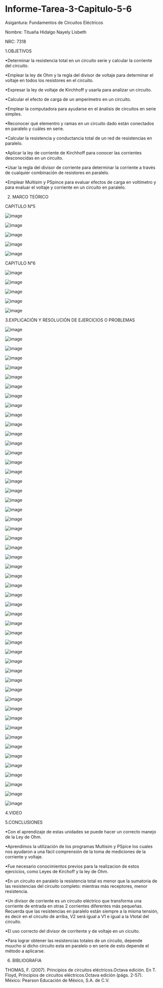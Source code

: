 # Informe-Tarea-3-Capitulo-5-6

Asigantura: Fundamentos de Circuitos Eléctricos

Nombre: Tituaña Hidalgo Nayely Lisbeth 

NRC: 7318

1.OBJETIVOS

 •Determinar la resistencia total en un circuito serie y calcular la corriente del circuito.

 •Emplear la ley de Ohm y la regla del divisor de voltaje para determinar el voltaje en todos los resistores en el circuito.

 •Expresar la ley de voltaje de Kirchhoff y usarla para analizar un circuito.

 •Calcular el efecto de carga de un amperímetro en un circuito.

 •Emplear la computadora para ayudarse en el ánalisis de circuitos en serie simples.

 •Reconocer qué elementro y ramas en un circuito dado están conectados en paralelo y cuáles en serie.

 •Calcular la resistencia y conductancia total de un red de resistencias en paralelo.

 •Aplicar la ley de corriente de Kirchhoff para conocer las corrientes desconocidas en un circuito.

 •Usar la regla del divisor de corriente para determinar la corriente a través de cualquier combinación de resistores en paralelo.

 •Emplear Multisim y PSpince para evaluar efectos de carga en voltímetro y para evaluar el voltaje y corriente en un circuito en paralelo.
 
 2. MARCO TEÓRICO
 
 CAPITULO N°5
 
 ![image](https://user-images.githubusercontent.com/105722861/171088623-da85cdab-bcb1-4f2d-b12e-95753a194742.png)
 
 ![image](https://user-images.githubusercontent.com/105722861/171093118-e29e052d-968c-4913-9b09-1dc2188cd896.png)

![image](https://user-images.githubusercontent.com/105722861/171098061-9f93446b-1c2d-4820-b5ab-2305221ec68a.png)

![image](https://user-images.githubusercontent.com/105722861/171101579-b156638e-4174-4e2e-a7f5-47beea7d2377.png)

![image](https://user-images.githubusercontent.com/105722861/171550165-0f35faaa-b392-45ca-b411-59abeb7d5c25.png)

CAPITULO N°6

![image](https://user-images.githubusercontent.com/105722861/171742936-ce0403e6-765e-47d2-b3b3-75d163f2bb36.png)

![image](https://user-images.githubusercontent.com/105722861/171559415-a33f41c1-a077-4354-aad8-9eb6889325e5.png)

![image](https://user-images.githubusercontent.com/105722861/171570517-1751d11c-fe40-427e-876a-04f2052a8097.png)

 ![image](https://user-images.githubusercontent.com/105722861/171736196-c882ddf5-e2a0-4dd8-ac3e-7adae021a449.png)

![image](https://user-images.githubusercontent.com/105722861/171742215-4ed404f4-1ddb-4de0-92de-f6a0d8e5644e.png)

 3.EXPLICACIÓN Y RESOLUCIÓN DE EJERCICIOS O PROBLEMAS
 
 ![image](https://user-images.githubusercontent.com/105722861/171798548-6aebac5a-e5b9-428d-b6e0-b32498561d0a.png)

![image](https://user-images.githubusercontent.com/105722861/171798669-818492a3-24c0-49fc-9597-e64f31b0696b.png)

![image](https://user-images.githubusercontent.com/105722861/171799190-acb8cd76-8c1c-401b-9cc6-8dc29fec830a.png)

![image](https://user-images.githubusercontent.com/105722861/171799482-30ed350b-86df-45ee-b96e-14e0d083f7f9.png)

![image](https://user-images.githubusercontent.com/105722861/171799642-6b33e126-cd16-4d5b-a6e7-01a6efdddf3c.png)

![image](https://user-images.githubusercontent.com/105722861/171799867-845c4df6-cbee-4a6d-9f70-eefe7212cae3.png)

![image](https://user-images.githubusercontent.com/105722861/171800205-73876a48-971d-48db-bfb2-1803e1a19d99.png)

![image](https://user-images.githubusercontent.com/105722861/171800285-5f858b9d-d4d1-4ad7-bd8c-598dc66bf87c.png)

![image](https://user-images.githubusercontent.com/105722861/171800457-6684007d-27f0-4b24-9793-fb8fd559e982.png)

![image](https://user-images.githubusercontent.com/105722861/171800656-f863fc3d-c1c3-4757-9d37-a8214869c0ad.png)

![image](https://user-images.githubusercontent.com/105722861/171801172-1dc94966-007c-46d7-951e-449227841264.png)

![image](https://user-images.githubusercontent.com/105722861/171801289-ead4ba4e-de35-4b13-8fc1-0eabd3eff634.png)

![image](https://user-images.githubusercontent.com/105722861/171801401-743a50b8-1b87-4fff-9d6b-cae2724602df.png)

![image](https://user-images.githubusercontent.com/105722861/171801495-329fc87d-5912-4909-a132-6935a0721144.png)

![image](https://user-images.githubusercontent.com/105722861/171801592-7eb42e4b-2e8f-48c2-a623-437bb441674b.png)

![image](https://user-images.githubusercontent.com/105722861/171801870-93524f05-dbf1-4d52-abcb-8c9aad3a734b.png)

![image](https://user-images.githubusercontent.com/105722861/171801988-e22b936c-c4ff-4832-93ac-e04a6180ac67.png)

![image](https://user-images.githubusercontent.com/105722861/171802143-f131abf6-6aed-461d-bea8-b900658eee10.png)

![image](https://user-images.githubusercontent.com/105722861/171802332-d70d0b2c-2488-4f4f-8739-13a9ebfee08f.png)

![image](https://user-images.githubusercontent.com/105722861/171802540-33e0b03b-4b55-468c-987b-5a630f04f625.png)

![image](https://user-images.githubusercontent.com/105722861/171802706-13df0e9d-c1c1-4fc3-8c8c-5ead9497930a.png)

![image](https://user-images.githubusercontent.com/105722861/171802865-b59e17f7-a68f-4f0c-9d23-11e7b66fd593.png)

![image](https://user-images.githubusercontent.com/105722861/171803065-b90f2287-75c4-428f-ad22-6933a0ee8b57.png)

![image](https://user-images.githubusercontent.com/105722861/171803156-718fe2c8-909f-4b5b-bf2d-6a385a550f38.png)

![image](https://user-images.githubusercontent.com/105722861/171803300-ade0ebe2-9536-4e34-a635-614a94726134.png)

![image](https://user-images.githubusercontent.com/105722861/171803415-0b87b0f1-210d-41b0-b88f-c402f375cd0e.png)

![image](https://user-images.githubusercontent.com/105722861/171803555-9b256389-a37e-4d3c-9d39-3072c993a71f.png)

![image](https://user-images.githubusercontent.com/105722861/171803779-be8effea-9211-48d0-95ae-ab9fd3dfdf62.png)

![image](https://user-images.githubusercontent.com/105722861/171803880-0f9abcba-56d7-4126-bf5a-8038ce5d5a14.png)

![image](https://user-images.githubusercontent.com/105722861/171804025-7a52595c-3e1b-495f-8643-4b2d74ca49cd.png)

![image](https://user-images.githubusercontent.com/105722861/171804114-30e1fe12-f196-4974-b936-390265019b41.png)

![image](https://user-images.githubusercontent.com/105722861/171804369-f81abc8e-1577-4718-90a1-421532ac9dcc.png)

![image](https://user-images.githubusercontent.com/105722861/171804551-4d0c9c5e-b600-4420-b96c-756480a23b2c.png)

![image](https://user-images.githubusercontent.com/105722861/171804690-75edcaca-9577-4de2-9c5a-36a17ed8cdfd.png)

![image](https://user-images.githubusercontent.com/105722861/171804809-040ef3ea-b841-403b-a9f2-7be18fb074bc.png)

![image](https://user-images.githubusercontent.com/105722861/171804971-a2a94b2b-d90b-42ba-8140-35c24fde9963.png)

![image](https://user-images.githubusercontent.com/105722861/171805047-88207297-789b-407d-bf44-fda5aeb78504.png)

![image](https://user-images.githubusercontent.com/105722861/171805182-b19a2241-6c84-4236-8b37-d5e9e283026b.png)

![image](https://user-images.githubusercontent.com/105722861/171805343-75b2d92c-a862-4c90-88b4-48b05df8a09b.png)

![image](https://user-images.githubusercontent.com/105722861/171805439-7f627d04-8bbb-456d-bbdb-9cffd65d9003.png)

![image](https://user-images.githubusercontent.com/105722861/171805630-b9c95e9f-b63f-46c1-8b46-7c5ef5416c1e.png)

![image](https://user-images.githubusercontent.com/105722861/171805821-c15eb150-e6f6-4cc3-8fc2-16528bd52f41.png)

![image](https://user-images.githubusercontent.com/105722861/171806082-f588e821-072c-43ec-b6d4-98968984196e.png)

![image](https://user-images.githubusercontent.com/105722861/171806287-8940b208-8138-428b-9dd0-a176fdaba484.png)

![image](https://user-images.githubusercontent.com/105722861/171806418-1526f62e-0912-4dfb-9ced-024150c25233.png)

![image](https://user-images.githubusercontent.com/105722861/171806547-a2dba300-0653-42af-906c-095ae78ec90c.png)

![image](https://user-images.githubusercontent.com/105722861/171806653-b706447f-d149-48a8-ba8b-636ca17de76c.png)

![image](https://user-images.githubusercontent.com/105722861/171806750-ddd01b26-3858-4057-a2d1-a27385c2bd88.png)

![image](https://user-images.githubusercontent.com/105722861/171806903-bbef0491-840c-4b54-8573-3026eeeb7f73.png)

![image](https://user-images.githubusercontent.com/105722861/171807016-b5e8b8f8-7c3e-443a-a57e-58a235b9350b.png)

![image](https://user-images.githubusercontent.com/105722861/171807256-75fa8278-e9ea-405d-9f4f-69f6787343f3.png)

4.VIDEO
 
5.CONCLUSIONES 
 
•Con el aprendizaje de estas unidades se puede hacer un correcto manejo de la Ley de Ohm.

•Aprendimos la utilización de los programas Multisim y PSpice los cuales nos ayudaron a una fácil comprensión de la toma de mediciones de la corriente y voltaje.

•Fue necesario conocimientos previos para la realizacion de estos ejercicios, como Leyes de Kirchoff y la ley de Ohm.

•En un circuito en paralelo la resistencia total es menor que la sumatoria de las resistencias del circuito completo: mientras más receptores, menor resistencia.

•Un divisor de corriente es un circuito eléctrico que transforma una corriente de entrada en otras 2 corrientes diferentes más pequeñas. Recuerda que las resistencias en paralelo están siempre a la misma tensión, es decir en el circuito de arriba, V2 será igual a V1 e igual a la Vtotal del circuito.

•El uso correcto del divisor de corritente y de voltaje en un cicuito.

•Para lograr obtener las resistencias totales de un circuito, depende muucho si dicho circuito esta en paralelo o en serie de esto depende el método a aplicarse.
 
 6. BIBLIOGRAFIA
 
THOMAS, F. (2007). Principios de circuitos eléctricos.Octava edición. En T. Floyd, Principios de circuitos eléctricos.Octava edición (págs. 2-57). México: Pearson Educación de México, S.A. de C.V.

